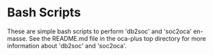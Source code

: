 Bash Scripts
==========
These are simple bash scripts to perform 'db2soc' and 'soc2oca' en-masse. See the README.md file in the oca-plus top directory for more information about 'db2soc' and 'soc2oca'.
